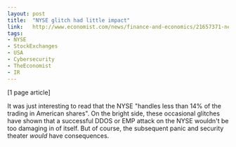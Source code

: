 ```yaml
---
layout: post
title:  "NYSE glitch had little impact"
link:   http://www.economist.com/news/finance-and-economics/21657371-new-york-stock-exchange-goes-down-markets-dont-glitch-perfect?zid=293&ah=e50f636873b42369614615ba3c16df4a
tags:
- NYSE
- StockExchanges
- USA
- Cybersecurity
- TheEconomist
- IR
---
```


[1 page article]

It was just interesting to read that the NYSE "handles less than 14% of the trading in American shares".  On the bright side, these occasional glitches have shown that a successful DDOS or EMP attack on the NYSE wouldn't be too damaging in of itself.  But of course, the subsequent panic and security theater *would* have consequences.
